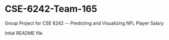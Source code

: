 # CSE-6242-Team-165
Group Project for CSE 6242 -- Predicting and Visualizing NFL Player Salary

Intial README file 
